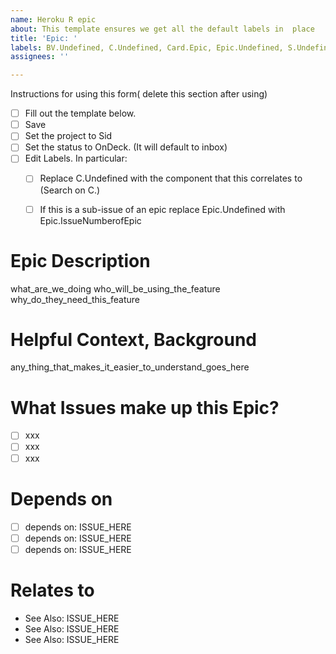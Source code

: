 ```yaml
---
name: Heroku R epic
about: This template ensures we get all the default labels in  place
title: 'Epic: '
labels: BV.Undefined, C.Undefined, Card.Epic, Epic.Undefined, S.Undefined, SP.Undefined
assignees: ''

---
```


Instructions for using this form( delete this section after using)
- [ ] Fill out the template below.
- [ ] Save
- [ ] Set the project to Sid
- [ ] Set the status to OnDeck. (It will default to inbox) 
- [ ] Edit Labels. In particular:
  - [ ] Replace C.Undefined with the component that this correlates to (Search on C.)
  - [ ] If this is a sub-issue of an epic replace Epic.Undefined with Epic.IssueNumberofEpic


# Epic Description

what_are_we_doing
who_will_be_using_the_feature
why_do_they_need_this_feature

# Helpful Context, Background

any_thing_that_makes_it_easier_to_understand_goes_here

# What Issues make up this Epic?
- [ ] xxx
- [ ] xxx
- [ ] xxx

# Depends on
- [ ] depends on: ISSUE_HERE
- [ ] depends on: ISSUE_HERE
- [ ] depends on: ISSUE_HERE

# Relates to
- See Also: ISSUE_HERE
- See Also: ISSUE_HERE
- See Also: ISSUE_HERE
